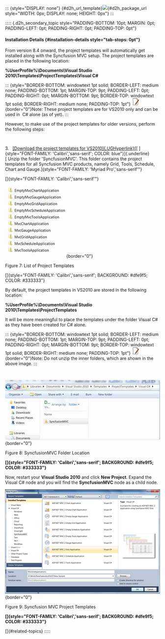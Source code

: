 ::: {style="DISPLAY: none"}
[](ms-xhelp:///?Id=d2h_url_template){#d2h_url_template}![](!package_url!){#d2h_package_url style="WIDTH: 0px; DISPLAY: none; HEIGHT: 0px"}
:::

::::: {.d2h_secondary_topic style="PADDING-BOTTOM: 10pt; MARGIN: 0pt; PADDING-LEFT: 0pt; PADDING-RIGHT: 0pt; PADDING-TOP: 0pt"}
#### Installation Details {#installation-details style="tab-stops: 0pt"}

From version 8.4 onward, the project templates will automatically get installed along with the Syncfusion MVC setup. The project templates are placed in the following location:

**%UserProfile%\\Documents\\Visual Studio 2010\\Templates\\ProjectTemplates\\Visual C#**

::: {style="BORDER-BOTTOM: windowtext 1pt solid; BORDER-LEFT: medium none; PADDING-BOTTOM: 1pt; MARGIN-TOP: 9pt; PADDING-LEFT: 0pt; PADDING-RIGHT: 0pt; MARGIN-BOTTOM: 9pt; BORDER-TOP: windowtext 1pt solid; BORDER-RIGHT: medium none; PADDING-TOP: 1pt"}
![](ImagesExt/image56_5.jpg){border="0"}Note: These project templates are for VS2010 only and can be used in  C# alone (as of yet).
:::

However, to make use of the project templates for older versions, perform the following steps:

 

3.   [[Download the project templates for VS2010]{.UGHyperlink}](http://www.syncfusion.com/uploads/redirect.aspx?&team=support&file=SyncfusionMVC-6371708931544808514.zip)[[ ]{style="FONT-FAMILY: 'Calibri','sans-serif'; COLOR: blue"}]{.underline}[ Unzip the folder 'SyncfusionMVC'. This folder contains the project templates for all Syncfusion MVC products, namely Grid, Tools, Schedule, Chart and Gauge.]{style="FONT-FAMILY: 'Myriad Pro','sans-serif'"}

[]{style="FONT-FAMILY: 'Calibri','sans-serif'"} 

![](ImagesExt/image56_12.png){border="0"}

Figure 7: List of Project Templates

[]{style="FONT-FAMILY: 'Calibri','sans-serif'; BACKGROUND: #dfe9f5; COLOR: #333333"} 

By default, the project templates in VS2010 are stored in the following location:

**%UserProfile%\\Documents\\Visual Studio 2010\\Templates\\ProjectTemplates**

It will be more meaningful to place the templates under the folder Visual C# as they have been created for C# alone. 

::: {style="BORDER-BOTTOM: windowtext 1pt solid; BORDER-LEFT: medium none; PADDING-BOTTOM: 1pt; MARGIN-TOP: 9pt; PADDING-LEFT: 0pt; PADDING-RIGHT: 0pt; MARGIN-BOTTOM: 9pt; BORDER-TOP: windowtext 1pt solid; BORDER-RIGHT: medium none; PADDING-TOP: 1pt"}
![](ImagesExt/image56_5.jpg){border="0"}Note: Do not unzip the inner folders, which are shown in the  above image.
:::

 

![](ImagesExt/image56_13.jpg){border="0"}

Figure 8: SyncfusionMVC Folder Location

**[]{style="FONT-FAMILY: 'Calibri','sans-serif'; BACKGROUND: #dfe9f5; COLOR: #333333"}** 

Now, restart your **Visual Studio 2010** and click **New Project**. Expand the Visual C# node and you will find the **SyncfusionMVC** node as a child node.

![](ImagesExt/image56_14.png){border="0"}

Figure 9: Syncfusion MVC Project Templates

**[]{style="FONT-FAMILY: 'Calibri','sans-serif'; BACKGROUND: #dfe9f5; COLOR: #333333"}** 

[]{#related-topics}
:::::
